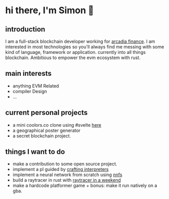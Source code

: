 # hi there, I'm Simon 👋


## introduction
I am a full-stack blockchain developer working for [arcadia finance](https://arcadia.finance). I am interested in most technologies so you'll always find me messing with some kind of language, framework or application. currently into all things blockchain. Ambitious to empower the evm ecosystem with rust.

## main interests
- anything EVM Related
- compiler Design
-  ...

## current personal projects
- a mini coolors.co clone using #svelte [here](https://palalette.vercel.app)
- a geographical poster generator
- a secret blockchain project. 

## things I want to do
- make a contribution to some open source project.
- implement a pl guided by [crafting interpreters](https://craftinginterpreters.com)
- implement a neural network from scratch using [nnfs](nnfs.io)
- build a raytracer in rust with [raytracer in a weekend](https://raytracing.github.io/)
- make a hardcode platformer game + bonus: make it run natively on a gba.
